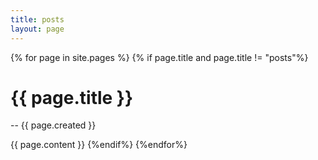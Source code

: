 ```yaml
---
title: posts
layout: page
---
```


{% for page in site.pages %}
{% if page.title and page.title != "posts"%}
# {{ page.title }}  
--
{{ page.created }}

{{ page.content }}
{%endif%}
{%endfor%}
